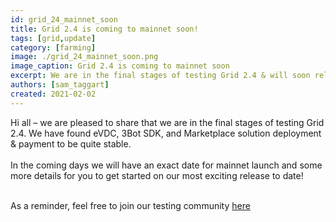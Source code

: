 ```yaml
---
id: grid_24_mainnet_soon
title: Grid 2.4 is coming to mainnet soon!
tags: [grid,update]
category: [farming]
image: ./grid_24_mainnet_soon.png
image_caption: Grid 2.4 is coming to mainnet soon
excerpt: We are in the final stages of testing Grid 2.4 & will soon release on mainnet!
authors: [sam_taggart]
created: 2021-02-02
---
```


Hi all – we are pleased to share that we are in the final stages of testing Grid 2.4. We have found eVDC, 3Bot SDK, and Marketplace solution deployment & payment to be quite stable.
<br/>
<br/>
In the coming days we will have an exact date for mainnet launch and some more details for you to get started on our most exciting release to date!
<br/>
<br/>

As a reminder, feel free to join our testing community [here](http://t.me/joinchat/TSI25Ee-RcQaOmieYJ9Yyg)